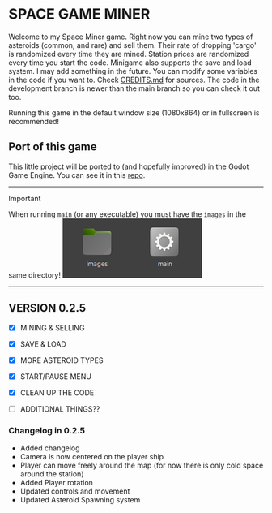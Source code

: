 # SPACE GAME MINER

Welcome to my Space Miner game. Right now you can mine two types of asteroids (common, and rare) and sell them.
Their rate of dropping 'cargo' is randomized every time they are mined. Station prices are randomized every time you start the code.
Minigame also supports the save and load system. I may add something in the future. You can modify some variables in the code if you want to.
Check [CREDITS.md](CREDITS.md) for sources. The code in the development branch is newer than the main branch so you can check it out too.

Running this game in the default window size (1080x864) or in fullscreen is recommended!

## Port of this game

This little project will be ported to (and hopefully improved) in the Godot Game Engine. You can see it in this [repo](https://github.com/George-Doge/Space_game_godot).

---
>[!IMPORTANT]
> When running `main` (or any executable) you must have the `images` in the same directory!
> ![Folder structure image](/README_images/location.png "images directory and an executable in same directory")

---
## VERSION 0.2.5
- [x] MINING & SELLING
- [x] SAVE & LOAD
- [X] MORE ASTEROID TYPES
- [X] START/PAUSE MENU
- [X] CLEAN UP THE CODE
- [ ] ADDITIONAL THINGS??


### Changelog in 0.2.5
- Added changelog
- Camera is now centered on the player ship 
- Player can move freely around the map (for now there is only cold space around the station)
- Added Player rotation
- Updated controls and movement
- Updated Asteroid Spawning system